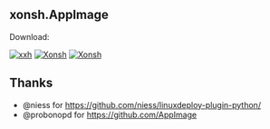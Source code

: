 ## xonsh.AppImage

Download: 

[![xxh](https://img.shields.io/badge/xxh.AppImage_release_0.7.4-x86_64-blue.svg)](https://github.com/xxh/xxh-appimage/releases/download/continuous/xxh-release-x86_64.AppImage)
[![Xonsh](https://img.shields.io/badge/xonsh.AppImage_release-x86_64-blue.svg)](https://github.com/xxh/xxh-appimage/releases/download/continuous/xonsh-release-x86_64.AppImage)
[![Xonsh](https://img.shields.io/badge/xonsh.AppImage_master-x86_64-blue.svg)](https://github.com/xxh/xxh-appimage/releases/download/continuous/xonsh-master-x86_64.AppImage)

## Thanks
* @niess for https://github.com/niess/linuxdeploy-plugin-python/
* @probonopd for https://github.com/AppImage
